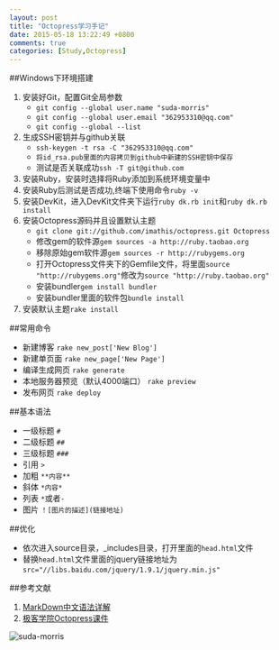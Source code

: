 ```yaml
---
layout: post
title: "Octopress学习手记"
date: 2015-05-18 13:22:49 +0800
comments: true
categories: [Study,Octopress]
---
```

##Windows下环境搭建
1. 安装好Git，配置Git全局参数
	* `git config --global user.name "suda-morris"`
	* `git config --global user.email "362953310@qq.com"`
	* `git config --global --list`
2. 生成SSH密钥并与github关联
	* `ssh-keygen -t rsa -C "362953310@qq.com"`
	* `将id_rsa.pub里面的内容拷贝到github中新建的SSH密钥中保存`
	* 测试是否关联成功`ssh -T git@github.com`
3. 安装Ruby，安装时选择将Ruby添加到系统环境变量中
4. 安装Ruby后测试是否成功,终端下使用命令`ruby -v`
5. 安装DevKit，进入DevKit文件夹下运行`ruby dk.rb init`和`ruby dk.rb install`
6. 安装Octopress源码并且设置默认主题
	* `git clone git://github.com/imathis/octopress.git Octopress`
	* 修改gem的软件源`gem sources -a http://ruby.taobao.org`
	* 移除原始gem软件源`gem sources -r http://rubygems.org`
	* 打开Octopress文件夹下的Gemfile文件，将里面`source "http://rubygems.org"`修改为`source "http://ruby.taobao.org"`
	* 安装bundler`gem install bundler`
	* 安装bundler里面的软件包`bundle install`
7. 安装默认主题`rake install`
	
##常用命令
* 新建博客 						`rake new_post['New Blog']`
* 新建单页面 						`rake new_page['New Page']`
* 编译生成网页 					`rake generate`
* 本地服务器预览（默认4000端口）	`rake preview`
* 发布网页 						`rake deploy`

##基本语法
* 一级标题		`#`
* 二级标题		`##`
* 三级标题		`###`
* 引用			`>`
* 加粗			`**内容**`
* 斜体			`*内容*`
* 列表			`*`或者`-`
* 图片			`！[图片的描述](链接地址)`

##优化
* 依次进入source目录，_includes目录，打开里面的`head.html`文件
* 替换`head.html`文件里面的jquery链接地址为`src="//libs.baidu.com/jquery/1.9.1/jquery.min.js"`

##参考文献
1. [MarkDown中文语法详解](http://www.appinn.com/markdown/)
2. [极客学院Octopress课件](http://wenku.baidu.com/view/1e250851240c844769eaeec6)


![suda-morris](http://i.imgur.com/Nn7Krru.gif)